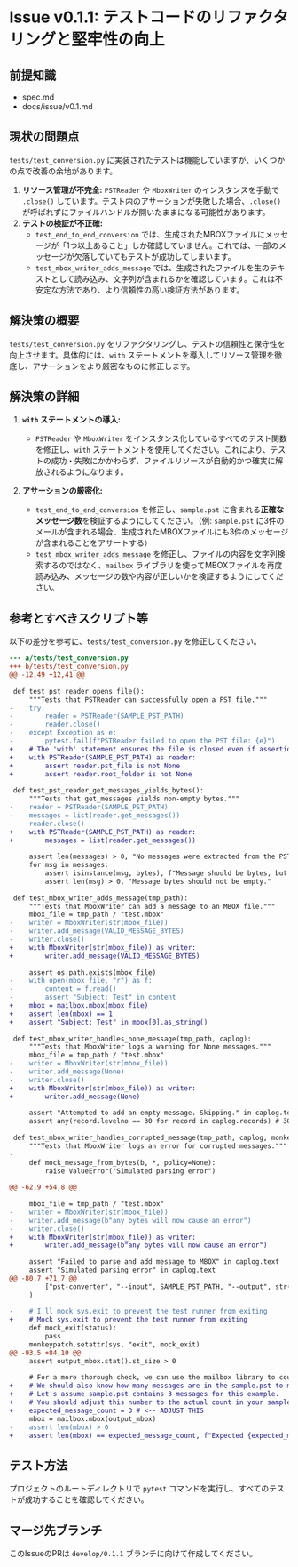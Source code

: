 # Issue v0.1.1: テストコードのリファクタリングと堅牢性の向上

## 前提知識
- spec.md
- docs/issue/v0.1.md

## 現状の問題点

`tests/test_conversion.py` に実装されたテストは機能していますが、いくつかの点で改善の余地があります。

1.  **リソース管理が不完全:** `PSTReader` や `MboxWriter` のインスタンスを手動で `.close()` しています。テスト内のアサーションが失敗した場合、`.close()` が呼ばれずにファイルハンドルが開いたままになる可能性があります。
2.  **テストの検証が不正確:**
    - `test_end_to_end_conversion` では、生成されたMBOXファイルにメッセージが「1つ以上あること」しか確認していません。これでは、一部のメッセージが欠落していてもテストが成功してしまいます。
    - `test_mbox_writer_adds_message` では、生成されたファイルを生のテキストとして読み込み、文字列が含まれるかを確認しています。これは不安定な方法であり、より信頼性の高い検証方法があります。

## 解決策の概要

`tests/test_conversion.py` をリファクタリングし、テストの信頼性と保守性を向上させます。具体的には、`with` ステートメントを導入してリソース管理を徹底し、アサーションをより厳密なものに修正します。

## 解決策の詳細

1.  **`with` ステートメントの導入:**
    - `PSTReader` や `MboxWriter` をインスタンス化しているすべてのテスト関数を修正し、`with` ステートメントを使用してください。これにより、テストの成功・失敗にかかわらず、ファイルリソースが自動的かつ確実に解放されるようになります。

2.  **アサーションの厳密化:**
    - `test_end_to_end_conversion` を修正し、`sample.pst` に含まれる**正確なメッセージ数**を検証するようにしてください。（例: `sample.pst` に3件のメールが含まれる場合、生成されたMBOXファイルにも3件のメッセージが含まれることをアサートする）
    - `test_mbox_writer_adds_message` を修正し、ファイルの内容を文字列検索するのではなく、`mailbox` ライブラリを使ってMBOXファイルを再度読み込み、メッセージの数や内容が正しいかを検証するようにしてください。

## 参考とすべきスクリプト等

以下の差分を参考に、`tests/test_conversion.py` を修正してください。

```diff
--- a/tests/test_conversion.py
+++ b/tests/test_conversion.py
@@ -12,49 +12,41 @@
 
 def test_pst_reader_opens_file():
     """Tests that PSTReader can successfully open a PST file."""
-    try:
-        reader = PSTReader(SAMPLE_PST_PATH)
-        reader.close()
-    except Exception as e:
-        pytest.fail(f"PSTReader failed to open the PST file: {e}")
+    # The 'with' statement ensures the file is closed even if assertions fail
+    with PSTReader(SAMPLE_PST_PATH) as reader:
+        assert reader.pst_file is not None
+        assert reader.root_folder is not None
 
 def test_pst_reader_get_messages_yields_bytes():
     """Tests that get_messages yields non-empty bytes."""
-    reader = PSTReader(SAMPLE_PST_PATH)
-    messages = list(reader.get_messages())
-    reader.close()
+    with PSTReader(SAMPLE_PST_PATH) as reader:
+        messages = list(reader.get_messages())
 
     assert len(messages) > 0, "No messages were extracted from the PST file."
     for msg in messages:
         assert isinstance(msg, bytes), f"Message should be bytes, but got {type(msg)}."
         assert len(msg) > 0, "Message bytes should not be empty."
 
 def test_mbox_writer_adds_message(tmp_path):
     """Tests that MboxWriter can add a message to an MBOX file."""
     mbox_file = tmp_path / "test.mbox"
-    writer = MboxWriter(str(mbox_file))
-    writer.add_message(VALID_MESSAGE_BYTES)
-    writer.close()
+    with MboxWriter(str(mbox_file)) as writer:
+        writer.add_message(VALID_MESSAGE_BYTES)
 
     assert os.path.exists(mbox_file)
-    with open(mbox_file, "r") as f:
-        content = f.read()
-        assert "Subject: Test" in content
+    mbox = mailbox.mbox(mbox_file)
+    assert len(mbox) == 1
+    assert "Subject: Test" in mbox[0].as_string()
 
 def test_mbox_writer_handles_none_message(tmp_path, caplog):
     """Tests that MboxWriter logs a warning for None messages."""
     mbox_file = tmp_path / "test.mbox"
-    writer = MboxWriter(str(mbox_file))
-    writer.add_message(None)
-    writer.close()
+    with MboxWriter(str(mbox_file)) as writer:
+        writer.add_message(None)
 
     assert "Attempted to add an empty message. Skipping." in caplog.text
     assert any(record.levelno == 30 for record in caplog.records) # 30 is WARNING
 
 def test_mbox_writer_handles_corrupted_message(tmp_path, caplog, monkeypatch):
     """Tests that MboxWriter logs an error for corrupted messages."""
-
     def mock_message_from_bytes(b, *, policy=None):
         raise ValueError("Simulated parsing error")
 
@@ -62,9 +54,8 @@
 
     mbox_file = tmp_path / "test.mbox"
-    writer = MboxWriter(str(mbox_file))
-    writer.add_message(b"any bytes will now cause an error")
-    writer.close()
+    with MboxWriter(str(mbox_file)) as writer:
+        writer.add_message(b"any bytes will now cause an error")
 
     assert "Failed to parse and add message to MBOX" in caplog.text
     assert "Simulated parsing error" in caplog.text
@@ -80,7 +71,7 @@
         ["pst-converter", "--input", SAMPLE_PST_PATH, "--output", str(output_mbox)]
     )
 
-    # I'll mock sys.exit to prevent the test runner from exiting
+    # Mock sys.exit to prevent the test runner from exiting
     def mock_exit(status):
         pass
     monkeypatch.setattr(sys, "exit", mock_exit)
@@ -93,5 +84,10 @@
     assert output_mbox.stat().st_size > 0
 
     # For a more thorough check, we can use the mailbox library to count messages
+    # We should also know how many messages are in the sample.pst to make a precise assertion.
+    # Let's assume sample.pst contains 3 messages for this example.
+    # You should adjust this number to the actual count in your sample.pst.
+    expected_message_count = 3 # <-- ADJUST THIS
     mbox = mailbox.mbox(output_mbox)
-    assert len(mbox) > 0
+    assert len(mbox) == expected_message_count, f"Expected {expected_message_count} messages, but found {len(mbox)}"
```

## テスト方法
プロジェクトのルートディレクトリで `pytest` コマンドを実行し、すべてのテストが成功することを確認してください。

## マージ先ブランチ
このIssueのPRは `develop/0.1.1` ブランチに向けて作成してください。